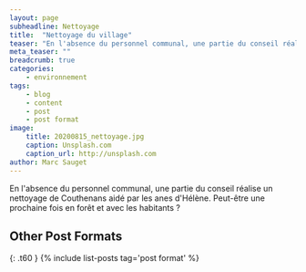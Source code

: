 ```yaml
---
layout: page
subheadline: Nettoyage
title:  "Nettoyage du village"
teaser: "En l'absence du personnel communal, une partie du conseil réalise un nettoyage de Couthenans"
meta_teaser: ""
breadcrumb: true
categories:
    - environnement
tags:
    - blog
    - content
    - post
    - post format
image:
    title: 20200815_nettoyage.jpg
    caption: Unsplash.com
    caption_url: http://unsplash.com
author: Marc Sauget
---
```

En l'absence du personnel communal, une partie du conseil réalise un nettoyage de Couthenans aidé par les anes d'Hélène.
Peut-être une prochaine fois en forêt et avec les habitants ?
<!--more-->

## Other Post Formats
{: .t60 }
{% include list-posts tag='post format' %}

